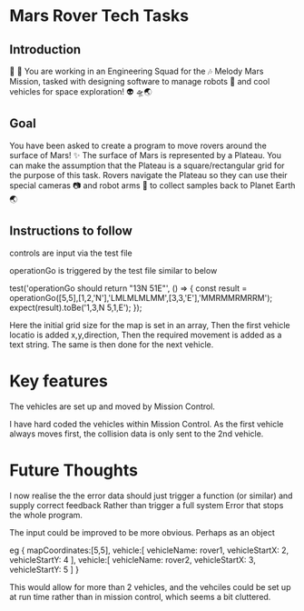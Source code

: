 # Mars Rover Tech Tasks

## Introduction

👾 🚀 You are working in an Engineering Squad for the 🎶 Melody Mars Mission,
tasked with designing software to manage robots 🤖 and cool vehicles for space exploration! 👽 🛸🌏

## Goal

You have been asked to create a program to move rovers around the surface of Mars!
✨
The surface of Mars is represented by a Plateau. You can make the assumption that the
Plateau is a square/rectangular grid for the purpose of this task.
Rovers navigate the Plateau so they can use their special cameras 📷 and robot arms
🦾 to collect samples back to Planet Earth 🌏

## Instructions to follow

controls are input via the test file

operationGo is triggered by the test file similar to below

test('operationGo should return "13N 51E"', () => {
  const result = operationGo([5,5],[1,2,'N'],'LMLMLMLMM',[3,3,'E'],'MMRMMRMRRM');
  expect(result).toBe('1,3,N 5,1,E');
});

Here the initial grid size for the map is set in an array, 
Then the first vehicle locatio is added x,y,direction,
Then the required movement is added as a text string.
The same is then done for the next vehicle.

Key features
============

The vehicles are set up and moved by Mission Control.

I have hard coded the vehicles within Mission Control.
As the first vehicle always moves first, the collision data is only sent to the 2nd vehicle.

Future Thoughts
===============

I now realise the the error data should just trigger a function (or similar) and supply correct feedback
Rather than trigger a full system Error that stops the whole program.


The input could be improved to be more obvious. Perhaps as an object

eg {
    mapCoordinates:[5,5],
    vehicle:[
        vehicleName: rover1,
        vehicleStartX: 2,
        vehicleStartY: 4
            ],
    vehicle:[
        vehicleName: rover2,
        vehicleStartX: 3,
        vehicleStartY: 5
            ]
}

This would allow for more than 2 vehicles, and the vehciles could be set up at run time
rather than in mission control, which seems a bit cluttered.


